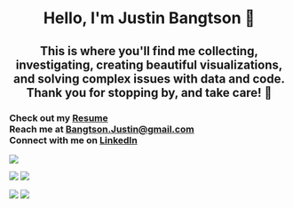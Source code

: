 <h1 align="center">Hello, I'm Justin Bangtson 👋</h1>
<h2 align="center">This is where you'll find me collecting, investigating, creating beautiful visualizations, and solving complex issues with data and code.<br>Thank you for stopping by, and take care! 🤙</h2>

<h3>Check out my <a href="assets/JustinBangtson_resume.pdf" target="blank">Resume</a><br>  Reach me at <a href="mailto:bangtson.justin@gmail.com" target="blank">Bangtson.Justin@gmail.com</a><br>  Connect with me on <a href="https://www.linkedin.com/in/justin-bangtson/" target="blank">LinkedIn</a></h3> 

![](http://github-profile-summary-cards.vercel.app/api/cards/profile-details?username=JBangtson&theme=midnight_purple) 

![](http://github-profile-summary-cards.vercel.app/api/cards/repos-per-language?username=JBangtson&theme=midnight_purple) ![](http://github-profile-summary-cards.vercel.app/api/cards/most-commit-language?username=JBangtson&theme=midnight_purple) 

![](http://github-profile-summary-cards.vercel.app/api/cards/stats?username=JBangtson&theme=midnight_purple) ![](http://github-profile-summary-cards.vercel.app/api/cards/productive-time?username=JBangtson&theme=midnight_purple&utcOffset=-7) 

